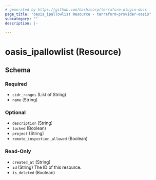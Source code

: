 ```yaml
---
# generated by https://github.com/hashicorp/terraform-plugin-docs
page_title: "oasis_ipallowlist Resource - terraform-provider-oasis"
subcategory: ""
description: |-
  
---
```


# oasis_ipallowlist (Resource)





<!-- schema generated by tfplugindocs -->
## Schema

### Required

- `cidr_ranges` (List of String)
- `name` (String)

### Optional

- `description` (String)
- `locked` (Boolean)
- `project` (String)
- `remote_inspection_allowed` (Boolean)

### Read-Only

- `created_at` (String)
- `id` (String) The ID of this resource.
- `is_deleted` (Boolean)


